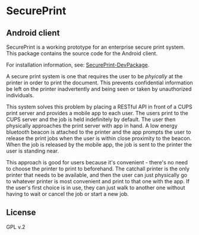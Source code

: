# SecurePrint
## Android client

SecurePrint is a working prototype for an enterprise secure print system. This package
contains the source code for the Android client.

For installation information, see: [SecurePrint-DevPackage](https://github.com/emisaacson/SecurePrint-DevPackage).

A secure print system is one that requires the user to be *phyically* at the printer in order
to print the document. This prevents confidential information be left on the printer inadvertently
and being seen or taken by unauthorized individuals.

This system solves this problem by placing a RESTful API in front of a CUPS print server and
provides a mobile app to each user. The users print to the CUPS server and the job is held
indefinitely by default. The user then physically approaches the print server with app in hand.
A low energy bluetooth beacon is attached to the printer and the app prompts the user to
release the print jobs when the user is within close proximity to the beacon. When the job
is released by the mobile app, the job is sent to the printer the user is standing near.

This approach is good for users because it's convenient - there's no need to choose
the printer to print to beforehand. The catchall printer is the only printer that needs to be
available, and then the user can just physically go to whatever printer is most convenient and
print to that one with the app. If the user's first choice is in use, they can just walk to another one without
having to wait or cancel the job or start a new job.

## License

GPL v.2